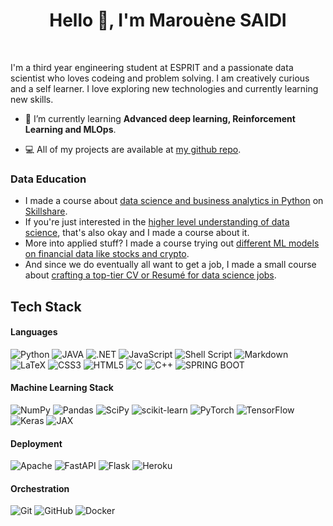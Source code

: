 <h1 align="center">Hello 👋, I'm Marouène SAIDI</h1>
<p align="center">
<a href="https://www.linkedin.com/in/marwen-saidi-23b5461b5/" target="_blank"><img alt="" src="https://img.shields.io/badge/LinkedIn-00457C?logo=linkedin&logoColor=white" style="vertical-align:center" /></a>
    <a href="mailto:marouene.saidi@esprit.tn" target="_blank"><img alt="" src="https://img.shields.io/badge/Email-c12314?logo=gmail&logoColor=red" style="vertical-align:center" /></a>
</p>

I'm a third year engineering student at ESPRIT and a passionate data scientist who loves codeing and problem solving. I am creatively curious and a self learner. I love exploring new technologies and currently learning new skills. <br>


- 🌱 I’m currently learning **Advanced deep learning, Reinforcement Learning and MLOps**.

- 💻 All of my projects are available at [my github repo](https://github.com/MarwenSAIDI?tab=repositories).



### Data Education

<!-- <img src="https://raw.githubusercontent.com/JesperDramsch/skillshare-data-science/master/img/thumbnail.png" alt="drawing" align="left" width="150"/> -->

- I made a course about [data science and business analytics in Python](https://dramsch.net/course1) on [Skillshare](https://dramsch.net/r/skillshare). 
- If you're just interested in the [higher level understanding of data science](https://dramsch.net/course2), that's also okay and I made a course about it. 
- More into applied stuff? I made a course trying out [different ML models on financial data like stocks and crypto](https://dramsch.net/course3). 
- And since we do eventually all want to get a job, I made a small course about [crafting a top-tier CV or Resumé for data science jobs](https://dramsch.net/course4).

## Tech Stack

#### Languages
![Python](https://img.shields.io/badge/-Python-000?style=for-the-badge&logo=python&logoColor=ffdd54) 
![JAVA](https://img.shields.io/badge/-JAVA-000?style=for-the-badge&logo=java)
![.NET](https://img.shields.io/badge/-.NET-000?style=for-the-badge&logo=.net)
![JavaScript](https://img.shields.io/badge/-JavaScript-000?style=for-the-badge&logo=javascript)
![Shell Script](https://img.shields.io/badge/-shell_script-000?style=for-the-badge&logo=gnu-bash) 
![Markdown](https://img.shields.io/badge/-markdown-000?style=for-the-badge&logo=markdown) 
![LaTeX](https://img.shields.io/badge/-latex-000?style=for-the-badge&logo=latex) 
![CSS3](https://img.shields.io/badge/-CSS3-000?style=for-the-badge&logo=css3)
![HTML5](https://img.shields.io/badge/-HTML5-000?style=for-the-badge&logo=html5)
![C](https://img.shields.io/badge/-C-000?style=for-the-badge&logo=c)
![C++](https://img.shields.io/badge/-C++-000?style=for-the-badge&logo=c++)
![SPRING BOOT](https://img.shields.io/badge/-SPRING_BOOT-000?style=for-the-badge&logo=springboot)

#### Machine Learning Stack
![NumPy](https://img.shields.io/badge/-numpy-000?style=for-the-badge&logo=numpy) 
![Pandas](https://img.shields.io/badge/-pandas-000?style=for-the-badge&logo=pandas) 
![SciPy](https://img.shields.io/badge/-SciPy-000?style=for-the-badge&logo=scipy) 
![scikit-learn](https://img.shields.io/badge/-scikit--learn-000?style=for-the-badge&logo=scikit-learn)
![PyTorch](https://img.shields.io/badge/-PyTorch-000?style=for-the-badge&logo=PyTorch) 
![TensorFlow](https://img.shields.io/badge/-TF-000?style=for-the-badge&logo=TensorFlow)
![Keras](https://img.shields.io/badge/-Keras-000?style=for-the-badge&logo=Keras) 
![JAX](https://img.shields.io/badge/-JAX-000?style=for-the-badge&logo=jax) 

#### Deployment
![Apache](https://img.shields.io/badge/-Apache-000?style=for-the-badge&logo=apache) 
![FastAPI](https://img.shields.io/badge/-FastAPI-000?style=for-the-badge&logo=fastapi) 
![Flask](https://img.shields.io/badge/-flask-000?style=for-the-badge&logo=flask)
![Heroku](https://img.shields.io/badge/-Heroku-000?style=for-the-badge&logo=heroku)

#### Orchestration
![Git](https://img.shields.io/badge/-Git-000?style=for-the-badge&logo=git)
![GitHub](https://img.shields.io/badge/-GitHub-000?style=for-the-badge&logo=github)
![Docker](https://img.shields.io/badge/-docker-000?style=for-the-badge&logo=docker)




